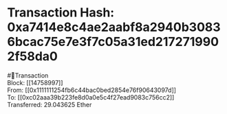 
Transaction Hash: 0xa7414e8c4ae2aabf8a2940b30836bcac75e7e3f7c05a31ed2172719902f58da0
====================================================================================
  
#💸Transaction  
Block: [[14758997]]  
From: [[0x1111111254fb6c44bac0bed2854e76f90643097d]]  
To: [[0xc02aaa39b223fe8d0a0e5c4f27ead9083c756cc2]]  
Transferred: 29.043625 Ether